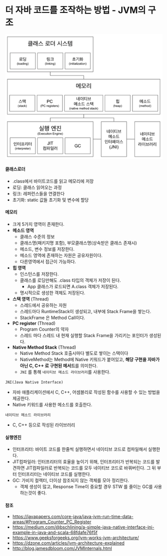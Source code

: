 # 더 자바 코드를 조작하는 방법 - JVM의 구조

![JVM_Structure](./images/JVM_Structure.png)

#### 클래스로더
- .class에서 바이트코드를 읽고 메모리에 저장
- 로딩: 클래스 읽어오는 과정
- 링크: 레퍼런스들을 연결한다
- 초기화: static 값들 초기화 및 변수에 할당

#### 메모리
- 크게 5가지 영역이 존재한다.
- **메소드 영역**
    - 클래스 수준의 정보
    - 클래스명(패키지명 포함), 부모클래스명(상속받은 클래스 존재시)
    - 메소드, 변수 정보를 저장한다.
    - 메소드 영역에 존재하는 자원은 공유자원이다.
    - 다른영역에서 접근이 가능하다.
- **힙 영역**
    - 인스턴스를 저장한다.
    - 클래스를 로딩만해도 .class 타입의 객체가 저장이 된다.
        - App 클래스가 로드되면 A.class 객체가 저장된다.
    - 명시적으로 생성한 객체도 저장된다.
- **스택 영역** (Thread)
    - 스레드에서 공유하는 자원
    - 스레드마다 RuntimeStack이 생성되고, 내부에 Stack Frame을 쌓는다.
    - StackFrame 은 Method Call이다.
- **PC register** (Thread)
    - Program Counter의 약자
    - 스레드 마다 스레드 내 현재 실행할 Stack Frame을 가리키는 포인터가 생성된다.
- **Native Method Stack** (Thread)
    - Native Method Stack 호출시마다 별도로 쌓이는 스택이다
    - NativeMethod는 Method에 Native 키워드가 붙어있고, **해당 구현을 자바가 아닌 C, C++ 로 구현된 메서드**를 의미한다.
    - `JNI` 를 통해 `네이티브 메소드 라이브러리`를 사용한다.

`JNI(Java Native Interface)`
- 자바 애플리케이션에서 C, C++, 어셈블리로 작성된 함수를 사용할 수 있는 방법을 제공한다.
- Native 키워드를 사용한 메소드를 호출한다.

`네이티브 메소드 라이브러리`
- C, C++ 등으로 작성된 라이브러리

#### 실행엔진
- 인터프리터: 바이트 코드를 한줄씩 실행하면서 네이티브 코드로 컴파일해서 실행한다.
- JIT컴파일러: 인터프리터의 효율을 높이기 위해, 인터프리터가 반복되는 코드를 발견하면 JIT컴파일러로 반복되는 코드를 모두 네이티브 코드로 바꿔버린다. 그 뒤 부터 인터프리터는 네이티브 코드를 실행한다.
- GC: 가비지 컬렉터, 더이상 참조되지 않는 객체를 모아 정리한다.
    - 객체 생성이 많고, Response Time이 중요할 경우 STW 를 줄이는 GC를 사용하는것이 좋다.


#### 참조
- https://javapapers.com/core-java/java-jvm-run-time-data-areas/#Program_Counter_PC_Register
- https://medium.com/@bschlining/a-simple-java-native-interface-jni-example-in-java-and-scala-68fdafe76f5f 
- https://www.geeksforgeeks.org/jvm-works-jvm-architecture/
- https://dzone.com/articles/jvm-architecture-explained
- http://blog.jamesdbloom.com/JVMInternals.html
